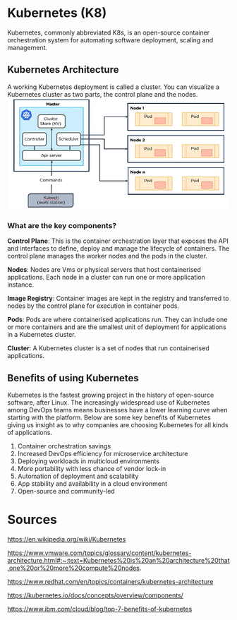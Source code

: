 # Kubernetes (K8)
Kubernetes, commonly abbreviated K8s, is an open-source container orchestration system for automating software deployment, scaling and management.

## Kubernetes Architecture
A working Kubernetes deployment is called a cluster. You can visualize a Kubernetes cluster as two parts, the control plane and the nodes.
![](images/k8-architecture.png)
### What are the key components?
**Control Plane**: This is the container orchestration layer that exposes the API and interfaces to define, deploy and manage the lifecycle of containers. The control plane manages the worker nodes and the pods in the cluster.

**Nodes**: Nodes are Vms or physical servers that host containerised applications. Each node in a cluster can run one or more application instance.

**Image Registry**: Container images are kept in the registry and transferred to nodes by the control plane for execution in container pods.

**Pods**: Pods are where containerised applications run. They can include one or more containers and are the smallest unit of deployment for applications in a Kubernetes cluster.

**Cluster**: A Kubernetes cluster is a set of nodes that run containerised applications.

## Benefits of using Kubernetes
Kubernetes is the fastest growing project in the history of open-source software, after Linux. The increasingly widespread use of Kubernetes among DevOps teams means businesses have a lower learning curve when starting with the platform. Below are some key benefits of Kubernetes giving us insight as to why companies are choosing Kubernetes for all kinds of applications.
1. Container orchestration savings
2. Increased DevOps efficiency for microservice architecture
3. Deploying workloads in multicloud environments
4. More portability with less chance of vendor lock-in
5. Automation of deployment and scalability
6. App stability and availability in a cloud environment
7. Open-source and community-led

# Sources
https://en.wikipedia.org/wiki/Kubernetes

https://www.vmware.com/topics/glossary/content/kubernetes-architecture.html#:~:text=Kubernetes%20is%20an%20architecture%20that,one%20or%20more%20compute%20nodes.

https://www.redhat.com/en/topics/containers/kubernetes-architecture

https://kubernetes.io/docs/concepts/overview/components/

https://www.ibm.com/cloud/blog/top-7-benefits-of-kubernetes